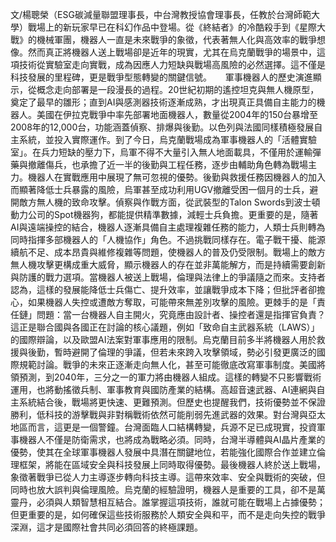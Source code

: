 文/楊聰榮（ESG碳減量聯盟理事長，中台灣教授協會理事長，任教於台灣師範大學）戰場上的新玩家早已在科幻作品中登場。從《終結者》的冷酷殺手到《星際大戰》的機械軍團，機器人一直是未來戰爭的象徵，代表著無人化與高效率的戰爭想像。然而真正將機器人送上戰場卻是近年的現實，尤其在烏克蘭戰爭的場景中，這項技術從實驗室走向實戰，成為因應人力短缺與戰場高風險的必然選擇。這不僅是科技發展的里程碑，更是戰爭型態轉變的關鍵信號。
　
軍事機器人的歷史演進顯示，從概念走向部署是一段漫長的過程。20世紀初期的遙控坦克與無人機原型，奠定了最早的雛形；直到AI與感測器技術逐漸成熟，才出現真正具備自主能力的機器人。美國在伊拉克戰爭中率先部署地面機器人，數量從2004年的150台暴增至2008年的12,000台，功能涵蓋偵察、排爆與後勤。以色列與法國同樣積極發展自主系統，並投入實際運作。到了今日，烏克蘭戰場成為軍事機器人的「活體實驗室」。在兵力短缺的壓力下，烏軍不得不大量引入無人地面載具，不僅用於運輸彈藥與撤離傷兵，也承擔了近一半的後勤與工程任務，逐步由輔助角色轉為戰場主力。機器人在實戰應用中展現了無可忽視的優勢。後勤與救援任務因機器人的加入而顯著降低士兵暴露的風險，烏軍甚至成功利用UGV撤離受困一個月的士兵，避開敵方無人機的致命攻擊。偵察與作戰方面，從武裝型的Talon Swords到波士頓動力公司的Spot機器狗，都能提供精準數據，減輕士兵負擔。更重要的是，隨著AI與遠端操控的結合，機器人逐漸具備自主處理複雜任務的能力，人類士兵則轉為同時指揮多部機器人的「人機協作」角色。不過挑戰同樣存在。電子戰干擾、能源續航不足、成本昂貴與維修複雜等問題，使機器人的普及仍受限制。戰場上的敵方無人機攻擊更構成重大威脅，顯示機器人的存在並非萬能解方，而是持續需要創新與防護的戰力選項。當機器人被送上戰場，倫理與法律上的爭議隨之而來。支持者認為，這樣的發展能降低士兵傷亡、提升效率，並讓戰爭成本下降；但批評者卻擔心，如果機器人失控或遭敵方奪取，可能帶來無差別攻擊的風險。更棘手的是「責任鏈」問題：當一台機器人自主開火，究竟應由設計者、操控者還是指揮官負責？這正是聯合國與各國正在討論的核心議題，例如「致命自主武器系統（LAWS）」的國際辯論，以及歐盟AI法案對軍事應用的限制。烏克蘭目前多半將機器人用於救援與後勤，暫時避開了倫理的爭議，但若未來跨入攻擊領域，勢必引發更廣泛的國際規範討論。戰爭的未來正逐漸走向無人化，甚至可能徹底改寫軍事制度。美國將領預測，到2040年，三分之一的軍力將由機器人組成。這樣的轉變不只影響戰術運用，也將動搖徵兵制、軍事教育與國防產業的結構。高超音速武器、AI連網與自主系統結合後，戰場將更快速、更難預測。但歷史也提醒我們，技術優勢並不保證勝利，低科技的游擊戰與非對稱戰術依然可能削弱先進武器的效果。對台灣與亞太地區而言，這更是一個警鐘。台灣面臨人口結構轉變，兵源不足已成現實，投資軍事機器人不僅是防衛需求，也將成為戰略必須。同時，台灣半導體與AI晶片產業的優勢，使其在全球軍事機器人發展中具潛在關鍵地位，若能強化國際合作並建立倫理框架，將能在區域安全與科技發展上同時取得優勢。最後機器人終於送上戰場，象徵著戰爭已從人力主導逐步轉向科技主導。這帶來效率、安全與戰術的突破，但同時也放大誤判與倫理風險。烏克蘭的經驗證明，機器人是重要的工具，卻不是萬靈丹，必須與人類智慧相互結合。誰掌握這項技術，誰就可能在戰場上占據優勢；但更重要的是，如何確保這些技術服務於人類安全與和平，而不是走向失控的戰爭深淵，這才是國際社會共同必須回答的終極課題。